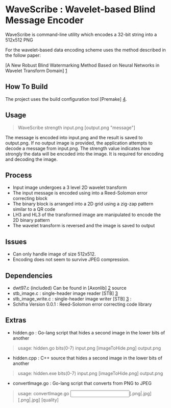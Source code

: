 # WaveScribe : Wavelet-based Blind Message Encoder #

WaveScribe is command-line utility which encodes a 32-bit string into a 512x512 PNG

For the wavelet-based data encoding scheme uses the method described in the follow paper:

[A New Robust Blind Watermarking Method Based on Neural Networks in Wavelet Transform Domain] [1]

## How To Build ##

The project uses the build configuration tool [Premake] [4].  

## Usage ##

> WaveScribe strength input.png [output.png "message"]

The message is encoded into input.png and the result is saved to output.png.
If no output image is provided, the application attempts to decode a message from input.png.
The strength value indicates how strongly the data will be encoded into the image. 
It is required for encoding and decoding the image.

## Process ##

- Input image undergoes a 3 level 2D wavelet transform
- The input message is encoded using into a Reed-Solomon error correcting block
- The binary block is arranged into a 2D grid using a zig-zap pattern similar to a QR code
- LH3 and HL3 of the transformed image are manipulated to encode the 2D binary pattern
- The wavelet transform is reversed and the image is saved to output

## Issues ##

- Can only handle image of size 512x512. 
- Encoding does not seem to survive JPEG compression.

## Dependencies ##

- dwt97.c (included) Can be found in [Axonlib] [2] source
- stb_image.c : single-header image reader [STB] [3]
- stb_image_write.c : single-header image writer [STB] [3] : 
- Schifra Version 0.0.1 : Reed-Solomon error correcting code library

## Extras ##

- hidden.go       : Go-lang script that hides a second image in the lower bits of another

> usage: hidden.go bits(0-7) input.png [imageToHide.png] output.png

- hidden.cpp      : C++ source that hides a second image in the lower bits of another

> usage: hidden.exe bits(0-7) input.png [imageToHide.png] output.png

- convertImage.go : Go-lang script that converts from PNG to JPEG

> usage: convertImage.go <input>[.png|.jpg] <output>[.png|.jpg] [quality]

  [1]: http://www.idosi.org/wasj/wasj22(11)13/8.pdf
  [2]: https://code.google.com/p/axonlib/source/browse/trunk/extern/dwt97.c?spec=svn19&r=19 "dwt97.c"
  [3]: https://github.com/nothings/stb "stb"
  [4]: https://github.com/premake/premake-4.x/wiki/Premake_Quick_Start "premake"